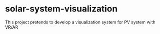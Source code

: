 # solar-system-visualization
This project pretends to develop a visualization system for PV system with VR/AR
